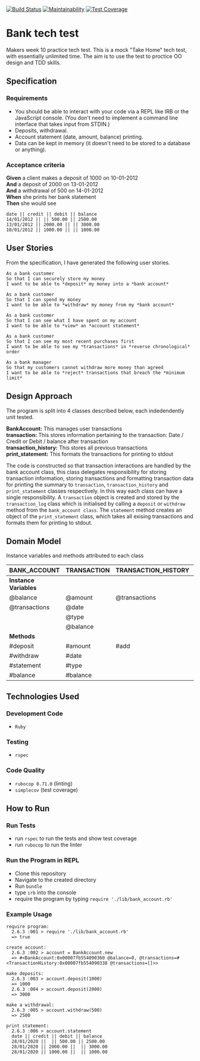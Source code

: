 [![Build Status](https://travis-ci.org/ajbacon/bank_tech_test_rb.svg?branch=master)](https://travis-ci.org/ajbacon/bank_tech_test_rb) [![Maintainability](https://api.codeclimate.com/v1/badges/30bdd37ec11895508d76/maintainability)](https://codeclimate.com/github/ajbacon/bank_tech_test_rb/maintainability) [![Test Coverage](https://api.codeclimate.com/v1/badges/30bdd37ec11895508d76/test_coverage)](https://codeclimate.com/github/ajbacon/bank_tech_test_rb/test_coverage)
# Bank tech test

Makers week 10 practice tech test. This is a mock "Take Home" tech test, with essentially unlimited time. The aim is to use the test to proctice OO design and TDD skills.

## Specification

### Requirements

* You should be able to interact with your code via a REPL like IRB or the JavaScript console.  (You don't need to implement a command line interface that takes input from STDIN.)
* Deposits, withdrawal.
* Account statement (date, amount, balance) printing.
* Data can be kept in memory (it doesn't need to be stored to a database or anything).

### Acceptance criteria

**Given** a client makes a deposit of 1000 on 10-01-2012  
**And** a deposit of 2000 on 13-01-2012  
**And** a withdrawal of 500 on 14-01-2012  
**When** she prints her bank statement  
**Then** she would see

```
date || credit || debit || balance
14/01/2012 || || 500.00 || 2500.00
13/01/2012 || 2000.00 || || 3000.00
10/01/2012 || 1000.00 || || 1000.00
```

## User Stories

From the specification, I have generated the following user stories. 

```
As a bank customer
So that I can securely store my money
I want to be able to *deposit* my money into a *bank account*
```
```
As a bank customer
So that I can spend my money
I want to be able to *withdraw* my money from my *bank account*
```
```
As a bank customer
So that I can see what I have spent on my account
I want to be able to *view* an *account statement*
```
```
As a bank customer
So that I can see my most recent purchases first
I want to be able to see my *transactions* in *reverse chronological* order
```
```
As a bank manager
So that my customers cannot withdraw more money than agreed
I want to be able to *reject* transactions that breach the *minimum limit*
```

## Design Approach

The program is split into 4 classes described below, each indedendently unit tested.

**BankAccount:** This manages user transactions  
**transaction:** This stores information pertaining to the transaction: Date / Credit or Debit / balance after transaction  
**transaction_history:** This stores all previous transactions  
**print_statement:** This formats the transactions for printing to stdout

The code is constructed so that transaction interactions are handled by the bank account class, this class delegates responsibility for storing transaction information, storing transactions and formatting transaction data for printing the summary to ```transaction```, ```transaction_history``` and ```print_statement``` classes respectively. In this way each class can have a single responsibility. A ```transaction``` object is created and stored by the ```transaction_log``` class which is initialised by calling a ```deposit``` or ```withdraw``` method from the ```bank_account class```. The ```statement``` method creates an object of the ```print_statement``` class, which takes all exising transactions and formats them for printing to stdout.

## Domain Model

Instance variables and methods attributed to each class

| **BANK_ACCOUNT**     | **TRANSACTION**      | **TRANSACTION_HISTORY** | **PRINT_STATEMENT**
| ---------------      | -------------------  | ---------------         | ---------------
| **Instance Variables** |
| @balance             | @amount              | @transactions           | @transaction_history |
| @transactions        | @date                |                         | |
|                      | @type                |                         | |
|                      | @balance             |                         | |
| **Methods** |
| #deposit             | #amount              | #add                    | #print_header |
| #withdraw            | #date                |                         | #print_transactions |
| #statement           | #type                |                         | |
| #balance             | #balance             |                         | |


## Technologies Used

### Development Code

* ```Ruby```

### Testing

* ```rspec```

### Code Quality

* ```rubocop 0.71.0``` (linting)
* ```simplecov``` (test coverage)

## How to Run

### Run Tests

* run ```rspec``` to run the tests and show test coverage
* run ```rubocop``` to run the linter

### Run the Program in REPL

* Clone this repository
* Navigate to the created directory
* Run ```bundle```
* type ```irb``` into the console
* require the program by typing ```require './lib/bank_account.rb'```

### Example Usage 

```
require program:
  2.6.3 :001 > require './lib/bank_account.rb'
  => true 

create account:
  2.6.3 :002 > account = BankAccount.new
  => #<BankAccount:0x00007fb554090360 @balance=0, @transactions=#<TransactionHistory:0x00007fb554090338 @transactions=[]>> 

make deposits:
  2.6.3 :003 > account.deposit(1000)
  => 1000  
  2.6.3 :004 > account.deposit(2000)
  => 3000  

make a withdrawal:
  2.6.3 :005 > account.withdraw(500)
  => 2500

print statement:
  2.6.3 :006 > account.statement
  date || credit || debit || balance
  28/01/2020 ||  || 500.00 || 2500.00
  28/01/2020 || 2000.00 ||  || 3000.00
  28/01/2020 || 1000.00 ||  || 1000.00
```





